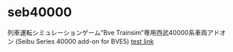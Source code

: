 # seb40000
列車運転シミュレーションゲーム”Bve Trainsim”専用西武40000系車両アドオン (Seibu Series 40000 add-on for BVE5)
[test link](/release)


<!--列車運転シミュレーションゲーム”Bve Trainsim”専用西武40000系車両アドオン (Seibu Series 40000 add-on for BVE5)-->
